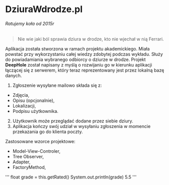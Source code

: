 ﻿# DziuraWdrodze.pl
###### Ratujemy koła od 2015r

>Nie wie jaki ból sprawia dziura w drodze, kto nie wjechał w nią Ferrari.

Aplikacja została stworzona w ramach projektu akademickiego. Miała powstać przy wykorzystaniu całej wiedzy zdobytej podczas wykładu. Służy do powiadamiania wybranego odbiorcy o dziurze w drodze. Projekt **DeepHole** został napisany z myślą o rozwijaniu go w kierunku aplikacji łączącej się z serwerem, który teraz reprezentowany jest przez lokalną bazę danych.

1. Zgłoszenie wysyłane mailowo składa się z:
  - Zdjęcia,
  - Opisu (opcjonalnie),
  - Lokalizacji,
  - Podpisu użytkownika.
2. Użytkownik może przeglądać dodane przez siebie dziury.
3. Aplikacja kończy swój udział w wysyłaniu zgłoszenia w momencie przekazania go do klienta poczty.

Zastosowane wzorce projektowe:
- Model-View-Controler,
- Tree Observer,
- Adapter,
- FactoryMethod,

'''
float grade = this.getRated()
System.out.println(grade)
5.5
'''